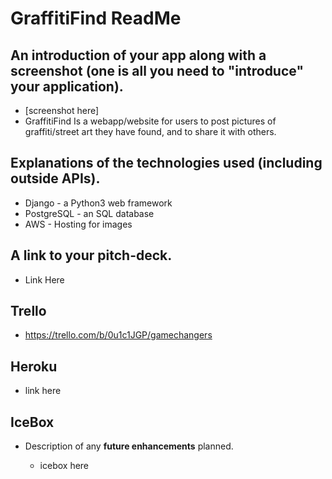 # GraffitiFind ReadMe 

## An introduction of your app along with a screenshot (one is all you need to "introduce" your application).

* [screenshot here]
* GraffitiFind Is a webapp/website for users to post pictures of graffiti/street art they have found, and to share it with others. 

## Explanations of the **technologies** used (including outside APIs).

* Django - a Python3 web framework 
* PostgreSQL - an SQL database 
* AWS - Hosting for images

## A link to your **pitch-deck**.

* Link Here

## Trello 

- https://trello.com/b/0u1c1JGP/gamechangers

## Heroku 

- link here

## IceBox

- Description of any **future enhancements** planned.

  - icebox here 

    